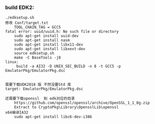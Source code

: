 ### build EDK2: 
    ./edksetup.sh
    修改 Conf/target.txt   
        TOOL_CHAIN_TAG = GCC5
    fatal error: uuid/uuid.h: No such file or directory
        sudo apt-get install uuid-dev
        sudo apt-get install nasm
        sudo apt-get install libx11-dev
        sudo apt-get install libxext-dev
        source edksetup.sh
        make -C BaseTools -j8
    linux:
         build -a AI32 -D UNIX_SEC_BUILD -n 8 -t GCC5 -p EmulatorPkg/EmulatorPkg.dsc
         

    需要下载UDK2018 版 不然没要Std 库 
    target: EmulatorPkg/EmulatorPkg.dsc 
   
    还需要下载openssl  到 edk对应的目录
        https://github.com/openssl/openssl/archive/OpenSSL_1_1_0g.zip
        Extract to CryptoPkg\Library\OpensslLib\openssl
    x64编译IA32
        sudo apt-get install libc6-dev-i386
